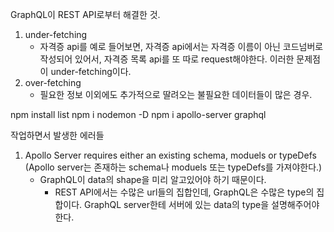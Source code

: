 GraphQL이 REST API로부터 해결한 것.
1. under-fetching
    - 자격증 api를 예로 들어보면, 자격증 api에서는 자격증 이름이 아닌 코드넘버로 작성되어 있어서, 자격증 목록 api를 또 따로 request해야한다.
 이러한 문제점이 under-fetching이다.
2. over-fetching
    - 필요한 정보 이외에도 추가적으로 딸려오는 불필요한 데이터들이 많은 경우. 


npm install list
npm i nodemon -D
npm i apollo-server graphql


작업하면서 발생한 에러들
1. Apollo Server requires either an existing schema, moduels or typeDefs 
    (Apollo server는 존재하는 schema나 moduels 또는 typeDefs를 가져야한다.)
    - GraphQL이 data의 shape을 미리 알고있어야 하기 때문이다.
        - REST API에서는 수많은 url들의 집합인데, GraphQL은 수많은 type의 집합이다.
        GraphQL server한테 서버에 있는 data의 type을 설명해주어야한다.
